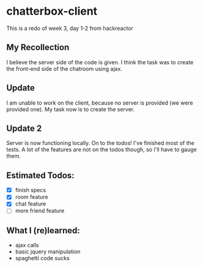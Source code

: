 # chatterbox-client
This is a redo of week 3, day 1-2 from hackreactor

## My Recollection
I believe the server side of the code is given.
I think the task was to create the front-end side of the chatroom using ajax.

## Update
I am unable to work on the client, because no server is provided (we were provided one).
My task now is to create the server.

## Update 2
Server is now functioning locally. On to the todos! I've finished most of the tests.
A lot of the features are not on the todos though, so I'll have to gauge them.

## Estimated Todos:
- [x] finish specs
- [x] room feature
- [x] chat feature
- [ ] more friend feature

## What I (re)learned:
- ajax calls
- basic jquery manipulation
- spaghetti code sucks
